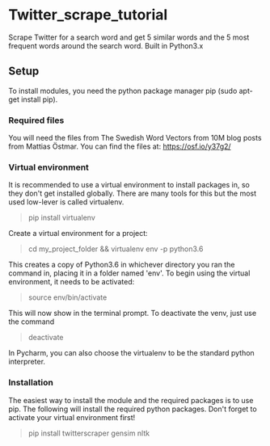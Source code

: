 # Twitter_scrape_tutorial
Scrape Twitter for a search word and get 5 similar words and the 5 most frequent words around the search word.
Built in Python3.x

## Setup
To install modules, you need the python package manager pip (sudo apt-get install pip).

### Required files
You will need the files from The Swedish Word Vectors from 10M blog posts from Mattias Östmar.
You can find the files at: https://osf.io/y37g2/

### Virtual environment
It is recommended to use a virtual environment to install packages in, so they don't get installed globally.
There are many tools for this but the most used low-lever is called virtualenv.

> pip install virtualenv

Create a virtual environment for a project:

> cd my_project_folder && virtualenv env -p python3.6

This creates a copy of Python3.6 in whichever directory you ran the command in, placing it in a folder named 'env'.
To begin using the virtual environment, it needs to be activated:

> source env/bin/activate

This will now show in the terminal prompt. To deactivate the venv, just use the command

> deactivate

In Pycharm, you can also choose the virtualenv to be the standard python interpreter.

### Installation
The easiest way to install the module and the required packages is to use pip.
The following will install the required python packages.
Don't forget to activate your virtual environment first!

>pip install twitterscraper gensim nltk


